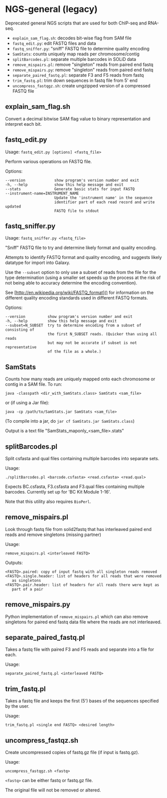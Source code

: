 NGS-general (legacy)
====================

Deprecated general NGS scripts that are used for both ChIP-seq and RNA-seq.

  * `explain_sam_flag.sh`: decodes bit-wise flag from SAM file
  * `fastq_edit.py`: edit FASTQ files and data
  * `fastq_sniffer.py`: "sniff" FASTQ file to determine quality encoding
  * `SamStats`: counts uniquely map reads per chromosome/contig
  * `splitBarcodes.pl`: separate multiple barcodes in SOLiD data
  * `remove_mispairs.pl`: remove "singleton" reads from paired end fastq
  * `remove_mispairs.py`: remove "singleton" reads from paired end fastq
  * `separate_paired_fastq.pl`: separate F3 and F5 reads from fastq
  * `trim_fastq.pl`: trim down sequences in fastq file from 5' end
  * `uncompress_fastqgz.sh`: create ungzipped version of a compressed FASTQ file


explain_sam_flag.sh
-------------------
Convert a decimal bitwise SAM flag value to binary representation and
interpret each bit.


fastq_edit.py
-------------

Usage: `fastq_edit.py [options] <fastq_file>`

Perform various operations on FASTQ file.

Options:

    --version             show program's version number and exit
    -h, --help            show this help message and exit
    --stats               Generate basic stats for input FASTQ
    --instrument-name=INSTRUMENT_NAME
                          Update the 'instrument name' in the sequence
                          identifier part of each read record and write updated
                          FASTQ file to stdout


fastq_sniffer.py
----------------

Usage: `fastq_sniffer.py <fastq_file>`

"Sniff" FASTQ file to try and determine likely format and quality encoding.

Attempts to identify FASTQ format and quality encoding, and suggests likely datatype
for import into Galaxy.

Use the `--subset` option to only use a subset of reads from the file for the type
determination (using a smaller set speeds up the process at the risk of not being able
to accuracy determine the encoding convention).

See [http://en.wikipedia.org/wiki/FASTQ_format]() for information on the different
quality encoding standards used in different FASTQ formats.

Options:

    --version          show program's version number and exit
    -h, --help         show this help message and exit
    --subset=N_SUBSET  try to determine encoding from a subset of consisting of
                       the first N_SUBSET reads. (Quicker than using all reads
                       but may not be accurate if subset is not representative
                       of the file as a whole.)


SamStats
--------
Counts how many reads are uniquely mapped onto each chromosome or
contig in a SAM file. To run:

    java -classpath <dir_with_SamStats.class> SamStats <sam_file>

or (if using a Jar file):

    java -cp /path/to/SamStats.jar SamStats <sam_file>

(To compile into a jar, do `jar cf SamStats.jar SamStats.class`)

Output is a text file "SamStats_maponly_<sam_file>.stats"


splitBarcodes.pl
----------------
Split csfasta and qual files containing multiple barcodes into separate sets.

Usage:

    ./splitBarcodes.pl <barcode.csfasta> <read.csfasta> <read.qual>

Expects BC.csfasta, F3.csfasta and F3.qual files containing multiple barcodes.
Currently set up for 'BC Kit Module 1-16'.

Note that this utility also requires `BioPerl`.


remove_mispairs.pl
------------------
Look through fastq file from solid2fastq that has interleaved paired end reads
and remove singletons (missing partner)

Usage:

    remove_mispairs.pl <interleaved FASTQ>

Outputs:

    <FASTQ>.paired: copy of input fastq with all singleton reads removed
    <FASTQ>.single.header: list of headers for all reads that were removed
       as singletons
    <FASTQ>.pair.header: list of headers for all reads there were kept as
       part of a pair


remove_mispairs.py
------------------
Python implementation of `remove_mispairs.pl` which can also remove singletons
for paired end fastq data file where the reads are not interleaved.


separate_paired_fastq.pl
------------------------
Takes a fastq file with paired F3 and F5 reads and separate into a file for
each.

Usage:

    separate_paired_fastq.pl <interleaved FASTQ>


trim_fastq.pl
-------------
Takes a fastq file and keeps the first (5') bases of the sequences specified
by the user.

Usage:

    trim_fastq.pl <single end FASTQ> <desired length>


uncompress_fastqz.sh
--------------------
Create uncompressed copies of fastq.gz file (if input is fastq.gz).

Usage:

    uncompress_fastqgz.sh <fastq>

`<fastq>` can be either fastq or fastq.gz file.

The original file will not be removed or altered.
